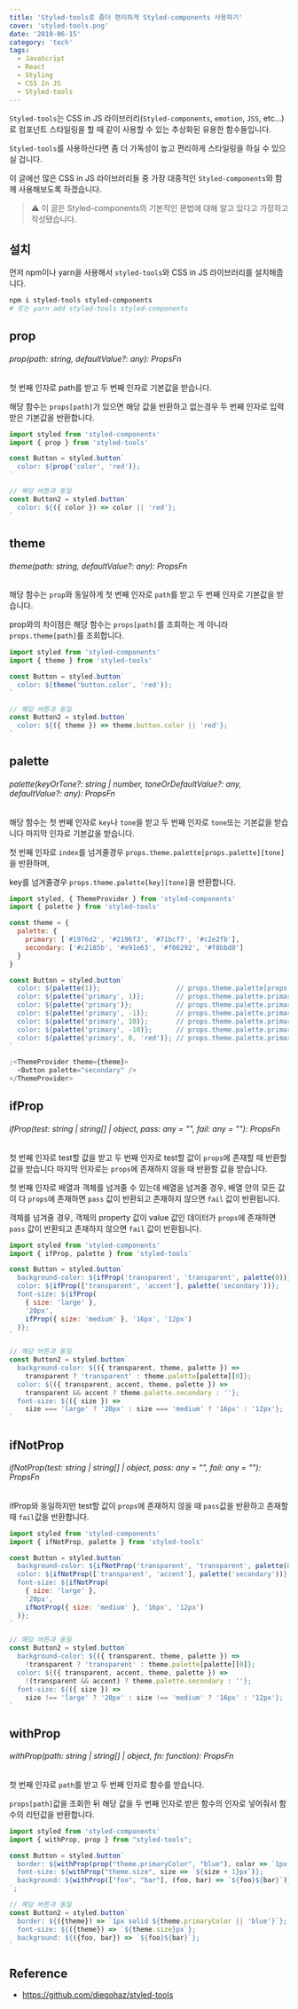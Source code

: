 ```yaml
---
title: 'Styled-tools로 좀더 편리하게 Styled-components 사용하기'
cover: 'styled-tools.png'
date: '2019-06-15'
category: 'tech'
tags:
  - JavaScript
  - React
  - Styling
  - CSS In JS
  - Styled-tools
---
```


`Styled-tools`는 CSS in JS 라이브러리(`Styled-components`, `emotion`, `JSS`, etc...)로 컴포넌트 스타일링을 할 때 같이 사용할 수 있는 추상화된 유용한 함수들입니다.

`Styled-tools`를 사용하신다면 좀 더 가독성이 높고 편리하게 스타일링을 하실 수 있으실 겁니다.

이 글에선 많은 CSS in JS 라이브러리들 중 가장 대중적인 `Styled-components`와 함께 사용해보도록 하겠습니다.

> ⚠️ 이 글은 Styled-components의 기본적인 문법에 대해 알고 있다고 가정하고 작성됐습니다.


## 설치

먼저 npm이나 yarn을 사용해서 `styled-tools`와 CSS in JS 라이브러리를 설치해줍니다.

```bash
npm i styled-tools styled-components
# 또는 yarn add styled-tools styled-components
```

## prop

###### prop(path: string, defaultValue?: any): PropsFn

첫 번째 인자로 path를 받고 두 번째 인자로 기본값을 받습니다.

해당 함수는 `props[path]`가 있으면 해당 값을 반환하고 없는경우 두 번째 인자로 입력받은 기본값을 반환합니다.

```javascript
import styled from 'styled-components'
import { prop } from 'styled-tools'

const Button = styled.button`
  color: ${prop('color', 'red')};
`

// 해당 버튼과 동일
const Button2 = styled.button`
  color: ${({ color }) => color || 'red'};
`
```

## theme

###### theme(path: string, defaultValue?: any): PropsFn

해당 함수는 `prop`와 동일하게 첫 번째 인자로 `path`를 받고 두 번째 인자로 기본값을 받습니다.

prop와의 차이점은 해당 함수는 `props[path]`를 조회하는 게 아니라 `props.theme[path]`를 조회합니다.

```javascript
import styled from 'styled-components'
import { theme } from 'styled-tools'

const Button = styled.button`
  color: ${theme('button.color', 'red')};
`

// 해당 버튼과 동일
const Button2 = styled.button`
  color: ${({ theme }) => theme.button.color || 'red'};
`
```

## palette

###### palette(keyOrTone?: string | number, toneOrDefaultValue?: any, defaultValue?: any): PropsFn

해당 함수는 첫 번째 인자로 `key`나 `tone`을 받고 두 번째 인자로 `tone`또는 기본값을 받습니다 마지막 인자로 기본값을 받습니다.

첫 번째 인자로 `index`를 넘겨줄경우 `props.theme.palette[props.palette][tone]`을 반환하며,

key를 넘겨줄경우 `props.theme.palette[key][tone]`을 반환합니다.

```javascript
import styled, { ThemeProvider } from 'styled-components'
import { palette } from 'styled-tools'

const theme = {
  palette: {
    primary: ['#1976d2', '#2196f3', '#71bcf7', '#c2e2fb'],
    secondary: ['#c2185b', '#e91e63', '#f06292', '#f8bbd0']
  }
}

const Button = styled.button`
  color: ${palette(1)};                   // props.theme.palette[props.palette][1]
  color: ${palette('primary', 1)};        // props.theme.palette.primary[1]
  color: ${palette('primary')};           // props.theme.palette.primary[props.tone || 0]
  color: ${palette('primary', -1)};       // props.theme.palette.primary[3] 뒤에서 1번째 index
  color: ${palette('primary', 10)};       // props.theme.palette.primary[3]
  color: ${palette('primary', -10)};      // props.theme.palette.primary[0]
  color: ${palette('primary', 0, 'red')}; // props.theme.palette.primary[0] || red
`

;<ThemeProvider theme={theme}>
  <Button palette="secondary" />
</ThemeProvider>
```

## ifProp

###### ifProp(test: string | string[] | object, pass: any = "", fail: any = ""): PropsFn

첫 번째 인자로 test할 값을 받고 두 번째 인자로 test할 값이 `props`에 존재할 때 반환할 값을 받습니다 마지막 인자로는 `props`에 존재하지 않을 때 반환할 값을 받습니다.

첫 번째 인자로 배열과 객체를 넘겨줄 수 있는데 배열을 넘겨줄 경우, 배열 안의 모든 값이 다 `props`에 존재하면 `pass` 값이 반환되고 존재하지 않으면 `fail` 값이 반환됩니다.

객체를 넘겨줄 경우, 객체의 property 값이 value 값인 데이터가 `props`에 존재하면 `pass` 값이 반환되고 존재하지 않으면 `fail` 값이 반환됩니다.

```javascript
import styled from 'styled-components'
import { ifProp, palette } from 'styled-tools'

const Button = styled.button`
  background-color: ${ifProp('transparent', 'transparent', palette(0))};
  color: ${ifProp(['transparent', 'accent'], palette('secondary'))};
  font-size: ${ifProp(
    { size: 'large' },
    '20px',
    ifProp({ size: 'medium' }, '16px', '12px')
  )};
`

// 해당 버튼과 동일
const Button2 = styled.button`
  background-color: ${({ transparent, theme, palette }) =>
    transparent ? 'transparent' : theme.palette[palette][0]};
  color: ${({ transparent, accent, theme, palette }) =>
    transparent && accent ? theme.palette.secondary : ''};
  font-size: ${({ size }) =>
    size === 'large' ? '20px' : size === 'medium' ? '16px' : '12px'};
`
```


## ifNotProp

###### ifNotProp(test: string | string[] | object, pass: any = "", fail: any = ""): PropsFn

ifProp와 동일하지만 test할 값이 `props`에 존재하지 않을 때 `pass`값을 반환하고 존재할 때 `fail`값을 반환합니다.

```javascript
import styled from 'styled-components'
import { ifNotProp, palette } from 'styled-tools'

const Button = styled.button`
  background-color: ${ifNotProp('transparent', 'transparent', palette(0))};
  color: ${ifNotProp(['transparent', 'accent'], palette('secondary'))};
  font-size: ${ifNotProp(
    { size: 'large' },
    '20px',
    ifNotProp({ size: 'medium' }, '16px', '12px')
  )};
`

// 해당 버튼과 동일
const Button2 = styled.button`
  background-color: ${({ transparent, theme, palette }) =>
    !transparent ? 'transparent' : theme.palette[palette][0]};
  color: ${({ transparent, accent, theme, palette }) =>
    !(transparent && accent) ? theme.palette.secondary : ''};
  font-size: ${({ size }) =>
    size !== 'large' ? '20px' : size !== 'medium' ? '16px' : '12px'};
`
```


## withProp

###### withProp(path: string | string[] | object, fn: function): PropsFn

첫 번째 인자로 `path`를 받고 두 번째 인자로 함수를 받습니다.

`props[path]`값을 조회한 뒤 해당 값을 두 번째 인자로 받은 함수의 인자로 넣어줘서 함수의 리턴값을 반환합니다.

```javascript
import styled from 'styled-components'
import { withProp, prop } from "styled-tools";

const Button = styled.button`
  border: ${withProp(prop("theme.primaryColor", "blue"), color => `1px solid ${color}`)};
  font-size: ${withProp("theme.size", size => `${size + 1}px`)};
  background: ${withProp(["foo", "bar"], (foo, bar) => `${foo}${bar}`)};
`;

// 해당 버튼과 동일
const Button2 = styled.button`
  border: ${({theme}) => `1px solid ${theme.primaryColor || 'blue'}`};
  font-size: ${({theme}) => `${theme.size}px`};
  background: ${({foo, bar}) => `${foo}${bar}`};
`
```

## Reference

- https://github.com/diegohaz/styled-tools


